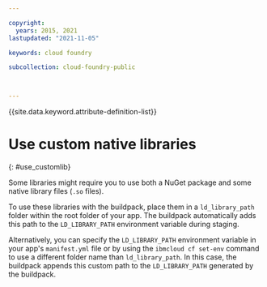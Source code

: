 ```yaml
---

copyright:
  years: 2015, 2021
lastupdated: "2021-11-05"

keywords: cloud foundry

subcollection: cloud-foundry-public



---
```



{{site.data.keyword.attribute-definition-list}}

# Use custom native libraries
{: #use_customlib}

Some libraries might require you to use both a NuGet package and some native library files (`.so` files).  

To use these libraries with the buildpack, place them in a `ld_library_path` folder within the root folder of your app. The buildpack automatically adds this path to the `LD_LIBRARY_PATH` environment variable during staging.  

Alternatively, you can specify the `LD_LIBRARY_PATH` environment variable in your app's `manifest.yml` file or by using the `ibmcloud cf set-env` command to use a different folder name than `ld_library_path`.  In this case, the buildpack appends this custom path to the `LD_LIBRARY_PATH` generated by the buildpack.


